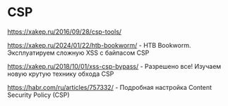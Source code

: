 # CSP

https://xakep.ru/2016/09/28/csp-tools/

https://xakep.ru/2024/01/22/htb-bookworm/ - HTB Bookworm. Эксплуатируем сложную XSS с байпасом CSP

https://xakep.ru/2018/10/01/xss-csp-bypass/ - Разрешено все! Изучаем новую крутую технику обхода CSP


https://habr.com/ru/articles/757332/ - Подробная настройка Content Security Policy (CSP)
